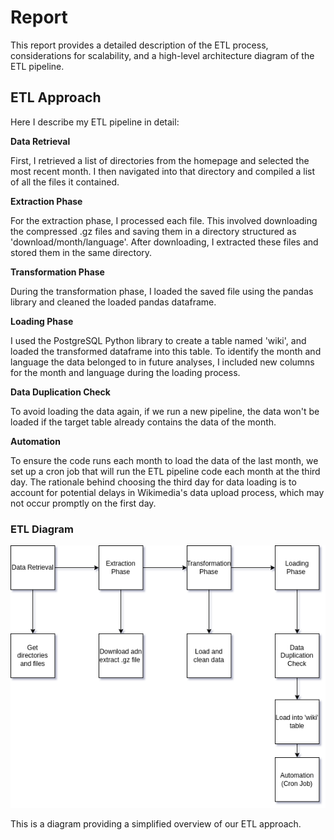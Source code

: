 # Report

This report provides a detailed description of the ETL process, considerations for scalability, and a high-level architecture diagram of the ETL pipeline.

## ETL Approach
Here I describe my ETL pipeline in detail:  

**Data Retrieval**

First, I retrieved a list of directories from the homepage and selected the most recent month. I then navigated into that directory and compiled a list of all the files it contained.

**Extraction Phase**

For the extraction phase, I processed each file. This involved downloading the compressed .gz files and saving them in a directory structured as 'download/month/language'. After downloading, I extracted these files and stored them in the same directory.

**Transformation Phase**

During the transformation phase, I loaded the saved file using the pandas library and cleaned the loaded pandas dataframe. 

**Loading Phase**

I used the PostgreSQL Python library to create a table named 'wiki', and loaded the transformed dataframe into this table. To identify the month and language the data belonged to in future analyses, I included new columns for the month and language during the loading process.

**Data Duplication Check**

To avoid loading the data again, if we run a new pipeline, the data won't be loaded if the target table already contains the data of the month.

**Automation**

To ensure the code runs each month to load the data of the last month, we set up a cron job that will run the ETL pipeline code each month at the third day. The rationale behind choosing the third day for data loading is to account for potential delays in Wikimedia's data upload process, which may not occur promptly on the first day.

### ETL Diagram

![ETL Diagram](bin/ETL_diagram.png)

This is a diagram providing a simplified overview of our ETL approach.  

